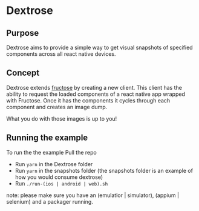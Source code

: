 
# Dextrose


## Purpose

Dextrose aims to provide a simple way to get visual snapshots of specified components across all react native devices.

## Concept

Dextrose extends [fructose] by creating a new client. This client has the ability to request the loaded components of a react native app wrapped with Fructose. Once it has the components it cycles through each component and creates an image dump.

What you do with those images is up to you!

## Running the example
To run the the example Pull the repo
- Run `yarn` in the Dextrose folder
- Run `yarn` in the snapshots folder (the snapshots folder is an example of how you would consume dextrose)
- Run `./run-(ios | android | web).sh`

note: please make sure you have an (emulatlor | simulator), (appium | selenium) and a packager running.



[fructose]: https://github.com/newsuk/fructose